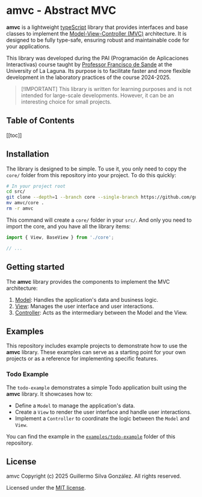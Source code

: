 # amvc - Abstract MVC

**amvc** is a lightweight [typeScript](https://www.typescriptlang.org/) library that provides interfaces and base classes to implement the [Model-View-Controller (MVC)](https://developer.mozilla.org/en-US/docs/Glossary/MVC) architecture. It is designed to be fully type-safe, ensuring robust and maintainable code for your applications.

This library was developed during the PAI (Programación de Aplicaciones Interactivas) course taught by [Professor Francisco de Sande](https://github.com/fsande) at the University of La Laguna. Its purpose is to facilitate faster and more flexible development in the laboratory practices of the course 2024-2025.

> [!IMPORTANT] This library is written for learning purposes and is not intended for large-scale developments. However, it can be an interesting choice for small projects.

## Table of Contents

[[toc]]

## Installation

The library is designed to be simple. To use it, you only need to copy the `core/` folder from this repository into your project.
To do this quickly:

```bash
# In your project root
cd src/
git clone --depth=1 --branch core --single-branch https://github.com/guillex387/amvc.git
mv amvc/core .
rm -r amvc
```

This command will create a `core/` folder in your `src/`.
And only you need to import the core, and you have all the library items:

```typescript
import { View, BaseView } from './core';

// ...
```

## Getting started

The **amvc** library provides the components to implement the MVC architecture:

1. [Model](/model): Handles the application's data and business logic.
2. [View](/view): Manages the user interface and user interactions.
3. [Controller](/controller): Acts as the intermediary between the Model and the View.

## Examples

This repository includes example projects to demonstrate how to use the **amvc** library. These examples can serve as a starting point for your own projects or as a reference for implementing specific features.

### Todo Example

The `todo-example` demonstrates a simple Todo application built using the **amvc** library. It showcases how to:

- Define a `Model` to manage the application's data.
- Create a `View` to render the user interface and handle user interactions.
- Implement a `Controller` to coordinate the logic between the `Model` and `View`.

You can find the example in the [`examples/todo-example`](https://github.com/Guillex387/amvc/tree/main/examples/todo-example) folder of this repository.

## License

amvc Copyright (c) 2025 Guillermo Silva González. All rights reserved.

Licensed under the [MIT license](/LICENSE).
